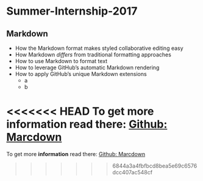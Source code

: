 # Summer-Internship-2017
## Markdown
* How the Markdown format makes styled collaborative editing easy
* How Markdown *differs* from traditional formatting approaches
* How to use Markdown to format text
* How to leverage GitHub’s automatic Markdown rendering
* How to apply GitHub’s unique Markdown extensions
    * a
    * b

<<<<<<< HEAD
To get more **information** read there: [Github: Marcdown](https://guides.github.com/features/mastering-markdown/)
=======
To get more **information** read there: [Github: Marcdown](https://guides.github.com/features/mastering-markdown/)
>>>>>>> 6844a3a4fbfbcd8bea5e69c6576dcc407ac548cf
